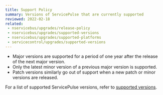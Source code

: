 ```yaml
---
title: Support Policy
summary: Versions of ServicePulse that are currently supported
reviewed: 2022-02-18
related:
 - nservicebus/upgrades/release-policy
 - nservicebus/upgrades/supported-versions
 - nservicebus/upgrades/supported-platforms
 - servicecontrol/upgrades/supported-versions
---
```


- Major versions are supported for a period of one year after the release of the next major version.
- Only the latest minor version of a previous major version is supported. 
- Patch versions similarly go out of support when a new patch or minor versions are released.

For a list of supported ServicePulse versions, refer to [supported versions](supported-versions.md).
